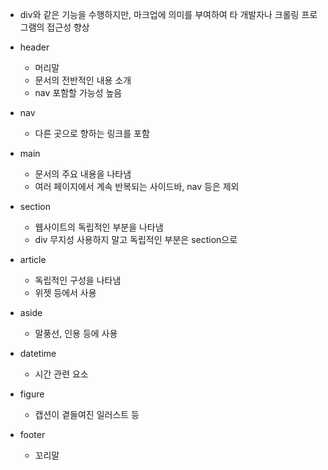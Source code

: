 - div와 같은 기능을 수행하지만, 마크업에 의미를 부여하여
  타 개발자나 크롤링 프로그램의 접근성 향상
  
- header 
	- 머리말
	- 문서의 전반적인 내용  소개
	- nav 포함할 가능성 높음
- nav
	- 다른 곳으로 향하는 링크를 포함
- main
	- 문서의 주요 내용을 나타냄
	- 여러 페이지에서 계속 반복되는 사이드바, nav 등은 제외
- section
	- 웹사이트의 독립적인 부분을 나타냄
	- div 무지성 사용하지 말고 독립적인 부분은 section으로
- article
	- 독립적인 구성을 나타냄
	- 위젯 등에서 사용
- aside
	- 말풍선, 인용 등에 사용
- datetime
	- 시간 관련 요소
- figure
	- 캡션이 곁들여진 일러스트 등
- footer 
	- 꼬리말